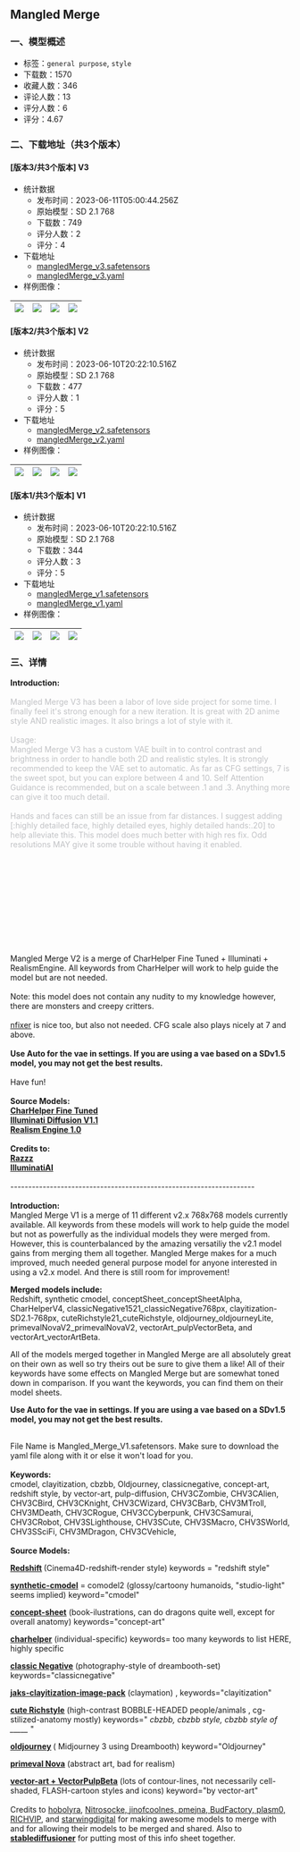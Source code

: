 ## Mangled Merge
### 一、模型概述

- 标签：`general purpose`, `style`
- 下载数：1570
- 收藏人数：346
- 评论人数：13
- 评分人数：6
- 评分：4.67

### 二、下载地址（共3个版本）

#### [版本3/共3个版本] V3

- 统计数据
  - 发布时间：2023-06-11T05:00:44.256Z
  - 原始模型：SD 2.1 768
  - 下载数：749
  - 评分人数：2
  - 评分：4
- 下载地址
  - [mangledMerge_v3.safetensors](https://civitai.com/api/download/models/93316)
  - [mangledMerge_v3.yaml](https://civitai.com/api/download/models/93316?type=Config&format=Other)
- 样例图像：

| <img src="https://image.civitai.com/xG1nkqKTMzGDvpLrqFT7WA/8717cac3-83e6-4a93-9807-81fc7dcdc0eb/width=450/1100716.jpeg" /> | <img src="https://image.civitai.com/xG1nkqKTMzGDvpLrqFT7WA/f5b641ae-8b49-4da0-b13f-28857987ae4b/width=450/1100713.jpeg" /> | <img src="https://image.civitai.com/xG1nkqKTMzGDvpLrqFT7WA/2f855466-afc2-4c06-82dd-08bc9c11df58/width=450/1100714.jpeg" /> | <img src="https://image.civitai.com/xG1nkqKTMzGDvpLrqFT7WA/ea64c5c8-76a7-47a7-864c-9bba96a334c2/width=450/1100721.jpeg" /> |
| ---- | ---- | ---- | ---- |

#### [版本2/共3个版本] V2

- 统计数据
  - 发布时间：2023-06-10T20:22:10.516Z
  - 原始模型：SD 2.1 768
  - 下载数：477
  - 评分人数：1
  - 评分：5
- 下载地址
  - [mangledMerge_v2.safetensors](https://civitai.com/api/download/models/21519)
  - [mangledMerge_v2.yaml](https://civitai.com/api/download/models/21519?type=Config&format=Other)
- 样例图像：

| <img src="https://image.civitai.com/xG1nkqKTMzGDvpLrqFT7WA/1fa72830-3bcb-4f80-47ca-d5f1da6f5600/width=450/228616.jpeg" /> | <img src="https://image.civitai.com/xG1nkqKTMzGDvpLrqFT7WA/ed65aa52-b0c0-40cc-d6d3-b9a918fabb00/width=450/228615.jpeg" /> | <img src="https://image.civitai.com/xG1nkqKTMzGDvpLrqFT7WA/8e69fbec-76e0-49e5-8684-6f1a31e1b900/width=450/228614.jpeg" /> | <img src="https://image.civitai.com/xG1nkqKTMzGDvpLrqFT7WA/d08db69b-77c5-4ad1-6cdd-72b4430ae300/width=450/228613.jpeg" /> |
| ---- | ---- | ---- | ---- |

#### [版本1/共3个版本] V1

- 统计数据
  - 发布时间：2023-06-10T20:22:10.516Z
  - 原始模型：SD 2.1 768
  - 下载数：344
  - 评分人数：3
  - 评分：5
- 下载地址
  - [mangledMerge_v1.safetensors](https://civitai.com/api/download/models/6275)
  - [mangledMerge_v1.yaml](https://civitai.com/api/download/models/6275?type=Config&format=Other)
- 样例图像：

| <img src="https://image.civitai.com/xG1nkqKTMzGDvpLrqFT7WA/fc2d8c72-b1d1-420d-e62f-a2c92449ab00/width=450/57382.jpeg" /> | <img src="https://image.civitai.com/xG1nkqKTMzGDvpLrqFT7WA/3fbf2653-d95e-4a4e-22cb-17337aee8600/width=450/57381.jpeg" /> | <img src="https://image.civitai.com/xG1nkqKTMzGDvpLrqFT7WA/c5b57c5c-87a7-4619-27a7-867ab4cf7600/width=450/57380.jpeg" /> | <img src="https://image.civitai.com/xG1nkqKTMzGDvpLrqFT7WA/7d65f14c-cd79-49e0-ba18-7eb0d88f9d00/width=450/56661.jpeg" /> |
| ---- | ---- | ---- | ---- |


### 三、详情
<p><strong>Introduction:</strong><br /><br /><span style="color:rgb(193, 194, 197)">Mangled Merge V3 has been a labor of love side project for some time. I finally feel it's strong enough for a new iteration. It is great with 2D anime style AND realistic images. It also brings a lot of style with it.</span><br /><br /><span style="color:rgb(193, 194, 197)">Usage:</span><br /><span style="color:rgb(193, 194, 197)">Mangled Merge V3 has a custom VAE built in to control contrast and brightness in order to handle both 2D and realistic styles. It is strongly recommended to keep the VAE set to automatic. As far as CFG settings, 7 is the sweet spot, but you can explore between 4 and 10. Self Attention Guidance is recommended, but on a scale between .1 and .3. Anything more can give it too much detail.</span><br /><br /><span style="color:rgb(193, 194, 197)">Hands and faces can still be an issue from far distances. I suggest adding [:highly detailed face, highly detailed eyes, highly detailed hands:.20] to help alleviate this. This model does much better with high res fix. Odd resolutions MAY give it some trouble without having it enabled.</span><br /><br /><br /><br /><br /><br /><br /><br /><br /><br /><br /><br />Mangled Merge V2 is a merge of CharHelper Fine Tuned + Illuminati + RealismEngine. All keywords from CharHelper will work to help guide the model but are not needed. <br /><br />Note: this model does not contain any nudity to my knowledge however, there are monsters and creepy critters.<br /><br /><a target="_blank" rel="ugc" href="https://civitai.com/models/13515/nfixer-for-illuminati-diffusion-v11">nfixer</a> is nice too, but also not needed. CFG scale also plays nicely at 7 and above.<br /><br /><strong>Use Auto for the vae in settings. If you are using a vae based on a SDv1.5 model, you may not get the best results.</strong><br /><br />Have fun!<br /><br /><strong>Source Models:</strong><br /><a target="_blank" rel="ugc" href="https://civitai.com/models/1480/charhelper"><strong>CharHelper Fine Tuned</strong></a><br /><a target="_blank" rel="ugc" href="https://civitai.com/models/11193/illuminati-diffusion-v11"><strong>Illuminati Diffusion V1.1</strong></a><br /><a target="_blank" rel="ugc" href="https://civitai.com/models/17277/realism-engine"><strong>Realism Engine 1.0</strong></a><br /><br /><strong>Credits to:</strong><br /><a target="_blank" rel="ugc" href="https://civitai.com/user/razzz"><strong>Razzz</strong></a><br /><a target="_blank" rel="ugc" href="https://civitai.com/user/IlluminatiAI"><strong>IlluminatiAI</strong></a><br /><br />--------------------------------------------------------------------<br /><br /><strong>Introduction:</strong><br />Mangled Merge V1 is a merge of 11 different v2.x 768x768 models currently available. All keywords from these models will work to help guide the model but not as powerfully as the individual models they were merged from. However, this is counterbalanced by the amazing versatiliy the v2.1 model gains from merging them all together. Mangled Merge makes for a much improved, much needed general purpose model for anyone interested in using a v2.x model. And there is still room for improvement!</p><p></p><p><strong>Merged models include:</strong> <br />Redshift, synthetic cmodel, conceptSheet_conceptSheetAlpha, CharHelperV4, classicNegative1521_classicNegative768px, clayitization-SD2.1-768px, cuteRichstyle21_cuteRichstyle, oldjourney_oldjourneyLite, primevalNovaV2_primevalNovaV2, vectorArt_pulpVectorBeta, and vectorArt_vectorArtBeta.</p><p></p><p>All of the models merged together in Mangled Merge are all absolutely great on their own as well so try theirs out be sure to give them a like! All of their keywords have some effects on Mangled Merge but are somewhat toned down in comparison. If you want the keywords, you can find them on their model sheets.</p><p></p><p><strong>Use Auto for the vae in settings. If you are using a vae based on a SDv1.5 model, you may not get the best results.</strong></p><p><br />File Name is Mangled_Merge_V1.safetensors. Make sure to download the yaml file along with it or else it won't load for you.<br /><br /><strong>Keywords:</strong><br />cmodel, clayitization, cbzbb, Oldjourney, classicnegative, concept-art, redshift style, by vector-art, pulp-diffusion, CHV3CZombie, CHV3CAlien, CHV3CBird, CHV3CKnight, CHV3CWizard, CHV3CBarb, CHV3MTroll, CHV3MDeath, CHV3CRogue, CHV3CCyberpunk, CHV3CSamurai, CHV3CRobot, CHV3SLighthouse, CHV3SCute, CHV3SMacro, CHV3SWorld, CHV3SSciFi, CHV3MDragon, CHV3CVehicle, <br /><br /><strong>Source Models:</strong></p><p><a target="_blank" rel="ugc" href="https://civitai.com/?query=Redshift"><strong><u>Redshift</u></strong></a><strong> </strong>(Cinema4D-redshift-render style) keywords = "redshift style"</p><p><a target="_blank" rel="ugc" href="https://civitai.com/models/2782/synthetic-cmodel"><strong><u>synthetic-cmodel</u></strong></a> = comodel2 (glossy/cartoony humanoids, "studio-light" seems implied) keyword="cmodel"</p><p><a target="_blank" rel="ugc" href="https://civitai.com/models/4897/concept-sheet"><strong><u>concept-sheet</u></strong></a> (book-ilustrations, can do dragons quite well, except for overall anatomy) keywords="concept-art"</p><p><a target="_blank" rel="ugc" href="https://civitai.com/models/1480/charhelper-sd-2x-768"><strong><u>charhelper</u></strong></a> (individual-specific) keywords= too many keywords to list HERE, highly specific</p><p><a target="_blank" rel="ugc" href="https://civitai.com/?query=classic%20Negative"><strong><u>classic Negative</u></strong></a> (photography-style of dreambooth-set) keywords="classicnegative"</p><p><a target="_blank" rel="ugc" href="https://civitai.com/models/1538/jaks-clayitization-image-pack"><strong><u>jaks-clayitization-image-pack</u></strong></a> (claymation) , keywords="clayitization"</p><p><a target="_blank" rel="ugc" href="https://civitai.com/?query=cute%20Richstyle"><strong><u>cute Richstyle</u></strong></a> (high-contrast BOBBLE-HEADED people/animals , cg-stilized-anatomy mostly) keywords=" <em>cbzbb, cbzbb style, cbzbb style of _____</em> "</p><p><a target="_blank" rel="ugc" href="https://civitai.com/?query=oldjourney"><strong><u>oldjourney</u></strong></a><strong> </strong>( Midjourney 3 using Dreambooth) keyword="Oldjourney"</p><p><a target="_blank" rel="ugc" href="https://civitai.com/?query=primeval%20Nova"><strong><u>primeval Nova</u></strong></a> (abstract art, bad for realism)</p><p><a target="_blank" rel="ugc" href="https://civitai.com/models/4618/vector-art"><strong><u>vector-art + VectorPulpBeta</u></strong></a> (lots of contour-lines, not necessarily cell-shaded, FLASH-cartoon styles and icons) keyword="by vector-art"<br /><br />Credits to <a target="_blank" rel="ugc" href="https://civitai.com/user/hobolyra">hobolyra</a>, <a target="_blank" rel="ugc" href="https://huggingface.co/nitrosocke">Nitrosocke, </a><a target="_blank" rel="ugc" href="https://civitai.com/user/jinofcoolnes">jinofcoolnes, </a><a target="_blank" rel="ugc" href="https://civitai.com/user/pmejna">pmejna, </a><a target="_blank" rel="ugc" href="https://civitai.com/user/BudFactory">BudFactory, </a><a target="_blank" rel="ugc" href="https://civitai.com/user/plasm0">plasm0, </a><a target="_blank" rel="ugc" href="https://civitai.com/user/RICHVIP">RICHVIP</a>, and <a target="_blank" rel="ugc" href="https://civitai.com/user/starwingdigital">starwingdigital</a> for making awesome models to merge with and for allowing their models to be merged and shared. Also to <a target="_blank" rel="ugc" href="https://www.reddit.com/user/stablediffusioner/"><strong>stablediffusioner</strong></a> for putting most of this info sheet together.</p>